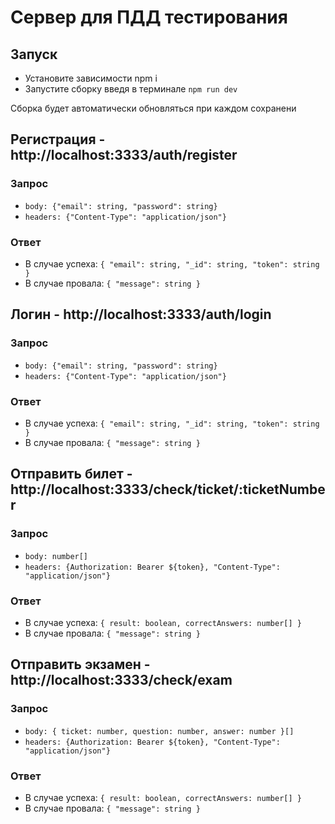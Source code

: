 # Сервер для ПДД тестирования

## Запуск

- Установите зависимости npm i
- Запустите сборку введя в терминале `npm run dev`

Сборка будет автоматически обновляться при каждом сохранени

## Регистрация - http://localhost:3333/auth/register

### Запрос

- `body: {"email": string, "password": string}`
- `headers: {"Content-Type": "application/json"}`

### Ответ

- В случае успеха:
  `{
	"email": string,
	"_id": string,
	"token": string
}`
- В случае провала:
  `{
	"message": string
}`

## Логин - http://localhost:3333/auth/login

### Запрос

- `body: {"email": string, "password": string}`
- `headers: {"Content-Type": "application/json"}`

### Ответ

- В случае успеха:
  `{
	"email": string,
	"_id": string,
	"token": string
}`
- В случае провала:
  `{
	"message": string
}`

## Отправить билет - http://localhost:3333/check/ticket/:ticketNumber

### Запрос

- `body: number[]`
- `headers: {Authorization: Bearer ${token}, "Content-Type": "application/json"}`

### Ответ

- В случае успеха:
  `{
	result: boolean,
	correctAnswers: number[]
}`
- В случае провала:
  `{
	"message": string
}`

## Отправить экзамен - http://localhost:3333/check/exam

### Запрос

- `body: { ticket: number, question: number, answer: number }[]`
- `headers: {Authorization: Bearer ${token}, "Content-Type": "application/json"}`

### Ответ

- В случае успеха:
  `{
	result: boolean,
	correctAnswers: number[]
}`
- В случае провала:
  `{
	"message": string
}`
